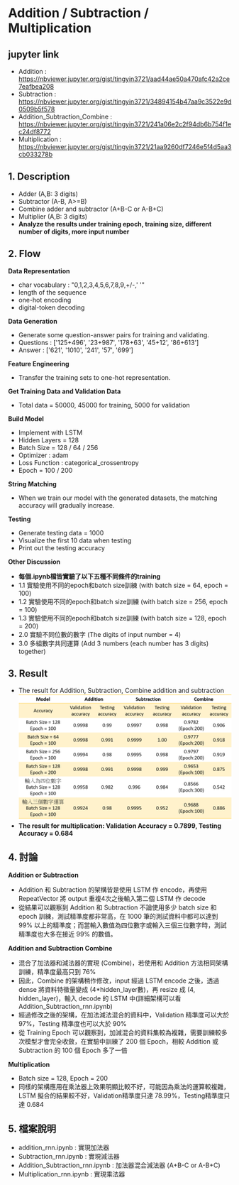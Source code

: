 # Addition / Subtraction / Multiplication

## jupyter link
 - Addition : https://nbviewer.jupyter.org/gist/tingyin3721/aad44ae50a470afc42a2ce7eafbea208
 - Subtraction : https://nbviewer.jupyter.org/gist/tingyin3721/34894154b47aa9c3522e9d0509b5f578
 - Addition_Subtraction_Combine : https://nbviewer.jupyter.org/gist/tingyin3721/241a06e2c2f94db6b754f1ec24df8772
 - Multiplication : https://nbviewer.jupyter.org/gist/tingyin3721/21aa9260df7246e5f4d5aa3cb033278b

## 1. Description
 - Adder (A,B: 3 digits)
 - Subtractor (A-B, A>=B)
 - Combine adder and subtractor (A+B-C or A-B+C)
 - Multiplier (A,B: 3 digits)
 - **Analyze the results under training epoch, training size, different number of digits, more input number**

## 2. Flow
**Data Representation**
 - char vocabulary : "0,1,2,3,4,5,6,7,8,9,+/-,' '"
 - length of the sequence
 - one-hot encoding
 - digital-token decoding

**Data Generation**
 - Generate some question-answer pairs for training and validating.
 - Questions : ['125+496', '23+987', '178+63', '45+12', '86+613']
 - Answer :    ['621', '1010', '241', '57', '699']

**Feature Engineering**
 - Transfer the training sets to one-hot representation.

**Get Training Data and Validation Data**
 - Total data = 50000, 45000 for training, 5000 for validation

**Build Model**
 - Implement with LSTM
 - Hidden Layers = 128
 - Batch Size = 128 / 64 / 256
 - Optimizer : adam
 - Loss Function : categorical_crossentropy
 - Epoch = 100 / 200

**String Matching**
 - When we train our model with the generated datasets, the matching accuracy will gradually increase.
 
**Testing**
 - Generate testing data = 1000
 - Visualize the first 10 data when testing
 - Print out the testing accuracy
 
**Other Discussion**
 - **每個.ipynb檔皆實驗了以下五種不同條件的training**
 - 1.1 實驗使用不同的epoch和batch size訓練 (with batch size = 64, epoch = 100)
 - 1.2 實驗使用不同的epoch和batch size訓練 (with batch size = 256, epoch = 100)
 - 1.3 實驗使用不同的epoch和batch size訓練 (with batch size = 128, epoch = 200)
 - 2.0 實驗不同位數的數字 (The digits of input number = 4)
 - 3.0 多組數字共同運算 (Add 3 numbers (each number has 3 digits) together)

## 3. Result
 - The result for Addition, Subtraction, Combine addition and subtraction
 ![](Result.png)
 - **The result for multiplication: Validation Accuracy = 0.7899, Testing Accuracy = 0.684**
  
## 4. 討論
 **Addition or Subtraction**
 - Addition 和 Subtraction 的架構皆是使用 LSTM 作 encode，再使用 RepeatVector 將 output 重複4次之後輸入第二個 LSTM 作 decode
 - 從結果可以觀察到 Addition 和 Subtraction 不論使用多少 batch size 和 epoch 訓練，測試精準度都非常高，在 1000 筆的測試資料中都可以達到 99% 以上的精準度；而當輸入數值為四位數字或輸入三個三位數字時，測試精準度也大多在接近 99% 的數值。
 
 **Addition and Subtraction Combine**
 - 混合了加法器和減法器的實現 (Combine)，若使用和 Addition 方法相同架構訓練，精準度最高只到 76%
 - 因此，Combine 的架構稍作修改，input 經過 LSTM encode 之後，透過 dense 將資料特徵量變成 (4*hidden_layer數)，再 resize 成 (4, hidden_layer)，輸入 decode 的 LSTM 中(詳細架構可以看 Addition_Subtraction_rnn.ipynb)
 - 經過修改之後的架構，在加法減法混合的資料中，Validation 精準度可以大於 97%，Testing 精準度也可以大於 90%
 - 從 Training Epoch 可以觀察到，加減混合的資料集較為複雜，需要訓練較多次模型才會完全收斂，在實驗中訓練了 200 個 Epoch，相較 Addition 或 Subtraction 的 100 個 Epoch 多了一倍
 
 **Multiplication**
 - Batch size = 128, Epoch = 200
 - 同樣的架構應用在乘法器上效果明顯比較不好，可能因為乘法的運算較複雜，LSTM 擬合的結果較不好，Validation精準度只達 78.99%，Testing精準度只達 0.684

## 5. 檔案說明
 - addition_rnn.ipynb : 實現加法器
 - Subtraction_rnn.ipynb : 實現減法器
 - Addition_Subtraction_rnn.ipynb : 加法器混合減法器 (A+B-C or A-B+C)
 - Multiplication_rnn.ipynb : 實現乘法器